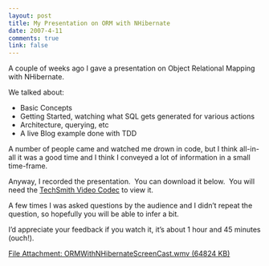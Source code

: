 ```yaml
--- 
layout: post
title: My Presentation on ORM with NHibernate
date: 2007-4-11
comments: true
link: false
---
```

<p>A couple of weeks ago I gave a presentation on Object Relational Mapping with NHibernate.</p><p>We talked about:</p><ul><li>Basic Concepts</li><li>Getting Started, watching what SQL gets generated for various actions</li><li>Architecture, querying, etc</li><li>A live Blog example done with TDD</li></ul><p>A number of people came and watched me drown in code, but I think all-in-all it was a good time and I think I conveyed a lot of information in a small time-frame.</p><p>Anyway, I recorded the presentation.&nbsp; You can download it below.&nbsp; You will need the <a title="Camtasia's video codec download" href="http://www.techsmith.com/download/codecs.asp" target="_blank">TechSmith Video Codec</a> to view it.</p><p>A few times I was asked questions by the audience and I didn&rsquo;t repeat the question, so hopefully you will be able to infer a bit.&nbsp; </p><p>I&rsquo;d appreciate your feedback if you watch it, it&rsquo;s about 1 hour and 45 minutes (ouch!).</p><p><a href="http://www.flux88.com/uploads/ORMWithNHibernateScreenCast.wmv" target="_blank">File Attachment: ORMWithNHibernateScreenCast.wmv (64824 KB)</a></p><p>&nbsp;</p>
